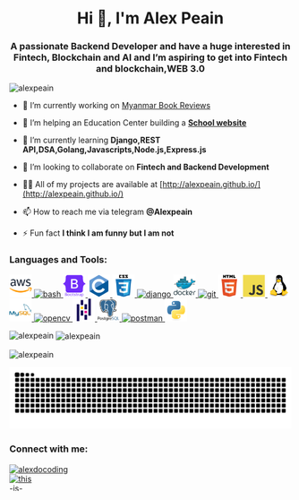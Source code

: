 <h1 align="center">Hi 👋, I'm Alex Peain</h1>
<h3 align="center">A passionate Backend Developer and have a huge interested in Fintech, Blockchain and AI and I’m aspiring to get into Fintech and blockchain,WEB 3.0</h3>

<p align="left"> <img src="https://komarev.com/ghpvc/?username=alexpeain&label=Profile%20views&color=0e75b6&style=flat" alt="alexpeain" /> </p>

- 🔭 I’m currently working on [Myanmar Book Reviews](https://github.com/Alexpeain/myanmar-bookreviews)

- 🤝 I’m helping an Education Center building a **[School website](https://alexpeain.github.io/Hone-I-Fa-School/)**

- 🌱 I’m currently learning **Django,REST API,DSA,Golang,Javascripts,Node.js,Express.js**

- 👯 I’m looking to collaborate on **Fintech and Backend Development**

- 👨‍💻 All of my projects are available at [http://alexpeain.github.io/](http://alexpeain.github.io/)

- 📫 How to reach me via telegram **@Alexpeain**

- ⚡ Fun fact **I think I am funny but I am not**


<h3 align="left">Languages and Tools:</h3>
<p align="left"> <a href="https://aws.amazon.com" target="_blank" rel="noreferrer"> <img src="https://raw.githubusercontent.com/devicons/devicon/master/icons/amazonwebservices/amazonwebservices-original-wordmark.svg" alt="aws" width="40" height="40"/> </a> <a href="https://www.gnu.org/software/bash/" target="_blank" rel="noreferrer"> <img src="https://www.vectorlogo.zone/logos/gnu_bash/gnu_bash-icon.svg" alt="bash" width="40" height="40"/> </a> <a href="https://getbootstrap.com" target="_blank" rel="noreferrer"> <img src="https://raw.githubusercontent.com/devicons/devicon/master/icons/bootstrap/bootstrap-plain-wordmark.svg" alt="bootstrap" width="40" height="40"/> </a> <a href="https://www.cprogramming.com/" target="_blank" rel="noreferrer"> <img src="https://raw.githubusercontent.com/devicons/devicon/master/icons/c/c-original.svg" alt="c" width="40" height="40"/> </a> <a href="https://www.w3schools.com/css/" target="_blank" rel="noreferrer"> <img src="https://raw.githubusercontent.com/devicons/devicon/master/icons/css3/css3-original-wordmark.svg" alt="css3" width="40" height="40"/> </a> <a href="https://www.djangoproject.com/" target="_blank" rel="noreferrer"> <img src="https://cdn.worldvectorlogo.com/logos/django.svg" alt="django" width="40" height="40"/> </a> <a href="https://www.docker.com/" target="_blank" rel="noreferrer"> <img src="https://raw.githubusercontent.com/devicons/devicon/master/icons/docker/docker-original-wordmark.svg" alt="docker" width="40" height="40"/> </a> <a href="https://git-scm.com/" target="_blank" rel="noreferrer"> <img src="https://www.vectorlogo.zone/logos/git-scm/git-scm-icon.svg" alt="git" width="40" height="40"/> </a> <a href="https://www.w3.org/html/" target="_blank" rel="noreferrer"> <img src="https://raw.githubusercontent.com/devicons/devicon/master/icons/html5/html5-original-wordmark.svg" alt="html5" width="40" height="40"/> </a> <a href="https://developer.mozilla.org/en-US/docs/Web/JavaScript" target="_blank" rel="noreferrer"> <img src="https://raw.githubusercontent.com/devicons/devicon/master/icons/javascript/javascript-original.svg" alt="javascript" width="40" height="40"/> </a> <a href="https://www.linux.org/" target="_blank" rel="noreferrer"> <img src="https://raw.githubusercontent.com/devicons/devicon/master/icons/linux/linux-original.svg" alt="linux" width="40" height="40"/> </a> <a href="https://www.mysql.com/" target="_blank" rel="noreferrer"> <img src="https://raw.githubusercontent.com/devicons/devicon/master/icons/mysql/mysql-original-wordmark.svg" alt="mysql" width="40" height="40"/> </a> <a href="https://opencv.org/" target="_blank" rel="noreferrer"> <img src="https://www.vectorlogo.zone/logos/opencv/opencv-icon.svg" alt="opencv" width="40" height="40"/> </a> <a href="https://pandas.pydata.org/" target="_blank" rel="noreferrer"> <img src="https://raw.githubusercontent.com/devicons/devicon/2ae2a900d2f041da66e950e4d48052658d850630/icons/pandas/pandas-original.svg" alt="pandas" width="40" height="40"/> </a> <a href="https://www.postgresql.org" target="_blank" rel="noreferrer"> <img src="https://raw.githubusercontent.com/devicons/devicon/master/icons/postgresql/postgresql-original-wordmark.svg" alt="postgresql" width="40" height="40"/> </a> <a href="https://postman.com" target="_blank" rel="noreferrer"> <img src="https://www.vectorlogo.zone/logos/getpostman/getpostman-icon.svg" alt="postman" width="40" height="40"/> </a> <a href="https://www.python.org" target="_blank" rel="noreferrer"> <img src="https://raw.githubusercontent.com/devicons/devicon/master/icons/python/python-original.svg" alt="python" width="40" height="40"/> </a> </p>

<p><img align="left" src="https://github-readme-stats.vercel.app/api/top-langs?username=alexpeain&show_icons=true&locale=en&layout=compact" alt="alexpeain" /></p>

<p>&nbsp;<img align="center" src="https://github-readme-stats.vercel.app/api?username=alexpeain&show_icons=true&locale=en" alt="alexpeain" /></p>

<p><img align="center" src="https://github-readme-streak-stats.herokuapp.com/?user=alexpeain&" alt="alexpeain" /></p>

<img src="https://raw.githubusercontent.com/alexpeain/alexpeain/output/snake.svg" alt="Snake animation" />

###
<h3 align="left">Connect with me:</h3>
<p align="left">
<a href="https://twitter.com/alexdocoding" target="blank"><img align="center" src="https://raw.githubusercontent.com/rahuldkjain/github-profile-readme-generator/master/src/images/icons/Social/twitter.svg" alt="alexdocoding" height="30" width="40" /></a>
<a href="mailto:nang.senglean.pein@gmail.com" target="_blank">
  <img src="https://raw.githubusercontent.com/rahuldkjain/github-profile-readme-generator/master/src/images/icons/Social/linked-in-alt.svg" alt="this-is-nang-seng-lean-peain" height="30" width="40" style="display: block; border: none;" />
</a>
</p>



<!---
Alexpeain/Alexpeain is a ✨ special ✨ repository because its `README.md` (this file) appears on your GitHub profile.
You can click the Preview link to take a look at your changes.
--->
